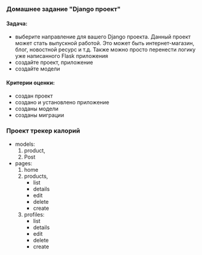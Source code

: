 ### Домашнее задание "Django проект"

#### Задача:

- выберите направление для вашего Django проекта.
  Данный проект может стать выпускной работой.
  Это может быть интернет-магазин, блог, новостной ресурс и т.д.
  Также можно просто перенести логику уже написанного Flask приложения
- создайте проект, приложение
- создайте модели

#### Критерии оценки:

- создан проект
- создано и установлено приложение
- созданы модели
- созданы миграции

### Проект трекер калорий

- models:
  1. product,
  2. Post
- pages:
  1. home
  2. products,
     - list
     - details
     - edit
     - delete
     - create
  3. profiles:
     - list
     - details
     - edit
     - delete
     - create
